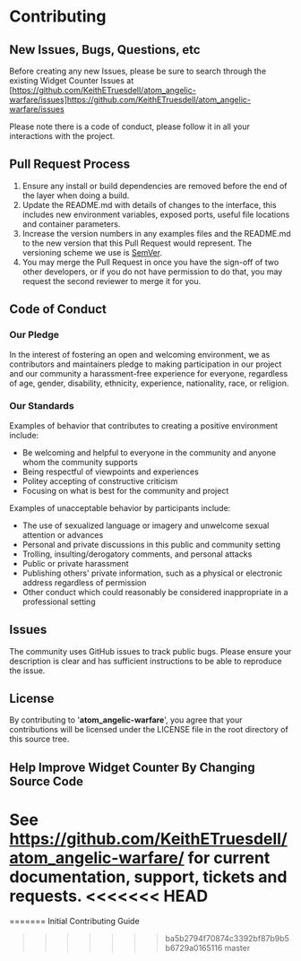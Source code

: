 # Contributing

## New Issues, Bugs, Questions, etc

Before creating any new Issues, please be sure to search through the existing Widget Counter Issues at [https://github.com/KeithETruesdell/atom_angelic-warfare/issues]https://github.com/KeithETruesdell/atom_angelic-warfare/issues  

Please note there is a code of conduct, please follow it in all your interactions with the project.

## Pull Request Process

1. Ensure any install or build dependencies are removed before the end of the layer when doing a 
   build.
2. Update the README.md with details of changes to the interface, this includes new environment 
   variables, exposed ports, useful file locations and container parameters.
3. Increase the version numbers in any examples files and the README.md to the new version that this
   Pull Request would represent. The versioning scheme we use is [SemVer](http://semver.org/).
4. You may merge the Pull Request in once you have the sign-off of two other developers, or if you 
   do not have permission to do that, you may request the second reviewer to merge it for you.

## Code of Conduct

### Our Pledge

In the interest of fostering an open and welcoming environment, we as contributors and maintainers pledge to making participation in our project and our community a harassment-free experience for everyone, regardless of age, gender, disability, ethnicity, experience, nationality, race, or religion.

### Our Standards

Examples of behavior that contributes to creating a positive environment
include:

* Be welcoming and helpful to everyone in the community and anyone whom the community supports
* Being respectful of viewpoints and experiences
* Politey accepting of constructive criticism
* Focusing on what is best for the community and project

Examples of unacceptable behavior by participants include:

* The use of sexualized language or imagery and unwelcome sexual attention or advances
* Personal and private discussions in this public and community setting
* Trolling, insulting/derogatory comments, and personal attacks
* Public or private harassment
* Publishing others' private information, such as a physical or electronic address regardless of permission
* Other conduct which could reasonably be considered inappropriate in a professional setting

## Issues

The community uses GitHub issues to track public bugs. Please ensure your description is
clear and has sufficient instructions to be able to reproduce the issue.

## License

By contributing to '**atom_angelic-warfare**', you agree that your contributions will be licensed
under the LICENSE file in the root directory of this source tree.

## Help Improve Widget Counter By Changing Source Code

See https://github.com/KeithETruesdell/atom_angelic-warfare/ for current documentation, support, tickets and requests.
<<<<<<< HEAD
=======
=======
Initial Contributing Guide
>>>>>>> ba5b2794f70874c3392bf87b9b5b6729a0165116
>>>>>>> master
